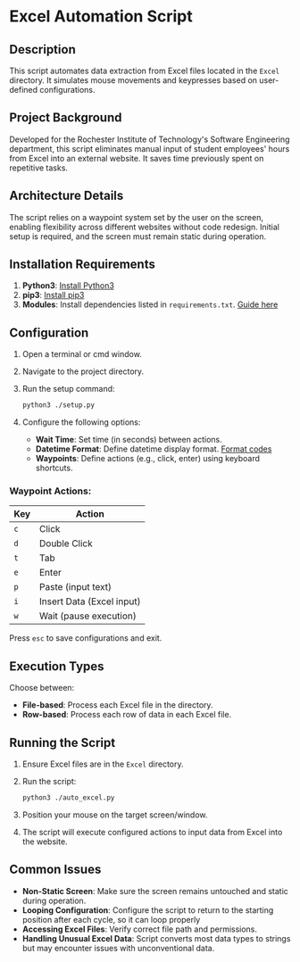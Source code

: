 # Excel Automation Script

## Description

This script automates data extraction from Excel files located in the `Excel` directory. It simulates mouse movements and keypresses based on user-defined configurations.

## Project Background

Developed for the Rochester Institute of Technology's Software Engineering department, this script eliminates manual input of student employees' hours from Excel into an external website. It saves time previously spent on repetitive tasks.

## Architecture Details

The script relies on a waypoint system set by the user on the screen, enabling flexibility across different websites without code redesign. Initial setup is required, and the screen must remain static during operation.

## Installation Requirements

1. **Python3**: [Install Python3](https://www.python.org/downloads/)
2. **pip3**: [Install pip3](https://pip.pypa.io/en/stable/installation/)
3. **Modules**: Install dependencies listed in `requirements.txt`. [Guide here](https://note.nkmk.me/en/python-pip-install-requirements/)

## Configuration

1. Open a terminal or cmd window.
2. Navigate to the project directory.
3. Run the setup command:
   
   ```sh
   python3 ./setup.py
   ```

4. Configure the following options:
   - **Wait Time**: Set time (in seconds) between actions.
   - **Datetime Format**: Define datetime display format. [Format codes](https://strftime.org/)
   - **Waypoints**: Define actions (e.g., click, enter) using keyboard shortcuts.

### Waypoint Actions:

| Key | Action |
|----|----------------------|
| `c` | Click |
| `d` | Double Click |
| `t` | Tab |
| `e` | Enter |
| `p` | Paste (input text) |
| `i` | Insert Data (Excel input) |
| `w` | Wait (pause execution) |

Press `esc` to save configurations and exit.

## Execution Types

Choose between:
- **File-based**: Process each Excel file in the directory.
- **Row-based**: Process each row of data in each Excel file.

## Running the Script

1. Ensure Excel files are in the `Excel` directory.
2. Run the script:
   
   ```sh
   python3 ./auto_excel.py
   ```

3. Position your mouse on the target screen/window.
4. The script will execute configured actions to input data from Excel into the website.

## Common Issues

- **Non-Static Screen**: Make sure the screen remains untouched and static during operation.
- **Looping Configuration**: Configure the script to return to the starting position after each cycle, so it can loop properly
- **Accessing Excel Files**: Verify correct file path and permissions.
- **Handling Unusual Excel Data**: Script converts most data types to strings but may encounter issues with unconventional data.
